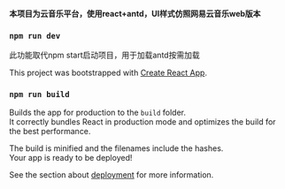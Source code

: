 #### 本项目为云音乐平台，使用react+antd，UI样式仿照网易云音乐web版本



### `npm run dev`

此功能取代npm start启动项目，用于加载antd按需加载

This project was bootstrapped with [Create React App](https://github.com/facebook/create-react-app).

### `npm run build`

Builds the app for production to the `build` folder.<br />
It correctly bundles React in production mode and optimizes the build for the best performance.

The build is minified and the filenames include the hashes.<br />
Your app is ready to be deployed!

See the section about [deployment](https://facebook.github.io/create-react-app/docs/deployment) for more information.



